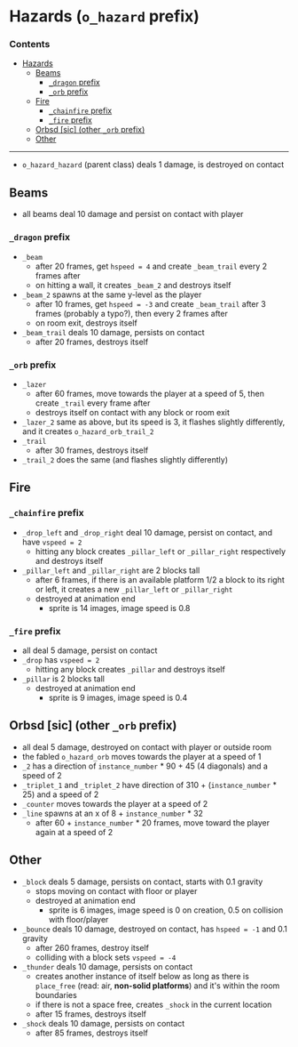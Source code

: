 # Hazards (`o_hazard` prefix)

### Contents

- [Hazards](#hazards-o_hazard-prefix)
    - [Beams](#beams)
        - [`_dragon` prefix](#_dragon-prefix)
        - [`_orb` prefix](#_orb-prefix)
    - [Fire](#fire)
        - [`_chainfire` prefix](#_chainfire-prefix)
        - [`_fire` prefix](#_fire-prefix)
    - [Orbsd \[sic\] (other `_orb` prefix)](#orbsd-sic-other-_orb-prefix)
    - [Other](#other)

---

- `o_hazard_hazard` (parent class) deals 1 damage, is destroyed on contact

## Beams
- all beams deal 10 damage and persist on contact with player

### `_dragon` prefix
- `_beam`
    - after 20 frames, get `hspeed = 4` and create `_beam_trail` every 2 frames after
    - on hitting a wall, it creates `_beam_2` and destroys itself
- `_beam_2` spawns at the same y-level as the player
    - after 10 frames, get `hspeed = -3` and create `_beam_trail` after 3 frames (probably a typo?), then every 2 frames after
    - on room exit, destroys itself
- `_beam_trail` deals 10 damage, persists on contact
    - after 20 frames, destroys itself

### `_orb` prefix
- `_lazer`
    - after 60 frames, move towards the player at a speed of 5, then create `_trail` every frame after
    - destroys itself on contact with any block or room exit
- `_lazer_2` same as above, but its speed is 3, it flashes slightly differently, and it creates `o_hazard_orb_trail_2`
- `_trail` 
    - after 30 frames, destroys itself
- `_trail_2` does the same (and flashes slightly differently)

## Fire

### `_chainfire` prefix
- `_drop_left` and `_drop_right` deal 10 damage, persist on contact, and have `vspeed = 2`
    - hitting any block creates `_pillar_left` or `_pillar_right` respectively and destroys itself
- `_pillar_left` and `_pillar_right` are 2 blocks tall
    - after 6 frames, if there is an available platform 1/2 a block to its right or left, it creates a new `_pillar_left` or `_pillar_right`
    - destroyed at animation end
        - sprite is 14 images, image speed is 0.8

### `_fire` prefix
- all deal 5 damage, persist on contact
- `_drop` has `vspeed = 2`
    - hitting any block creates `_pillar` and destroys itself
- `_pillar` is 2 blocks tall
    - destroyed at animation end
        - sprite is 9 images, image speed is 0.4

## Orbsd \[sic\] (other `_orb` prefix)
- all deal 5 damage, destroyed on contact with player or outside room
- the fabled `o_hazard_orb` moves towards the player at a speed of 1
- `_2` has a direction of `instance_number` \* 90 + 45 (4 diagonals) and a speed of 2
- `_triplet_1` and `_triplet_2` have direction of 310 + (`instance_number` \* 25) and a speed of 2
- `_counter` moves towards the player at a speed of 2
- `_line` spawns at an x of 8 + `instance_number` \* 32
    - after 60 + `instance_number` * 20 frames, move toward the player again at a speed of 2
    
## Other
- `_block` deals 5 damage, persists on contact, starts with 0.1 gravity
    - stops moving on contact with floor or player
    - destroyed at animation end
        - sprite is 6 images, image speed is 0 on creation, 0.5 on collision with floor/player
- `_bounce` deals 10 damage, destroyed on contact, has `hspeed = -1` and 0.1 gravity
    - after 260 frames, destroy itself
    - colliding with a block sets `vspeed = -4`
- `_thunder` deals 10 damage, persists on contact
    - creates another instance of itself below as long as there is `place_free` (read: air, **non-solid platforms**) and it's within the room boundaries
    - if there is not a space free, creates `_shock` in the current location
    - after 15 frames, destroys itself
- `_shock` deals 10 damage, persists on contact
    - after 85 frames, destroys itself